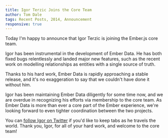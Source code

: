 ```yaml
---
title: Igor Terzic Joins the Core Team
author: Tom Dale
tags: Recent Posts, 2014, Announcement
responsive: true
---
```


Today I'm happy to announce that Igor Terzic is joining the Ember.js
core team.

Igor has been instrumental in the development of Ember Data. He has both
fixed bugs relentlessly and landed major new features, such as the
recent work on modelling relationships as entities with a single source
of truth.

Thanks to his hard work, Ember Data is rapidly approaching a stable
release, and it's no exaggeration to say that we couldn't have done it
without him.

Igor has been maintaining Ember Data diligently for some time now, and
we are overdue in recognizing his efforts via membership to the core
team. As Ember Data is more than ever a core part of the Ember
experience, we're looking forward to even tighter coordination between
the two projects.

You can [follow Igor on Twitter](https://twitter.com/terzicigor) if
you'd like to keep tabs as he travels the world. Thank you, Igor, for
all of your hard work, and welcome to the core team!
